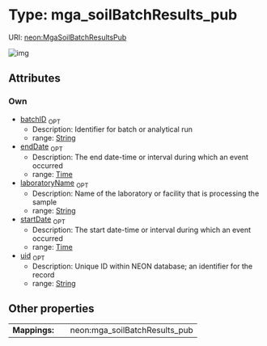 
# Type: mga_soilBatchResults_pub




URI: [neon:MgaSoilBatchResultsPub](https://data.neonscience.org/MgaSoilBatchResultsPub)


![img](http://yuml.me/diagram/nofunky;dir:TB/class/[MgaSoilBatchResultsPub&#124;uid:string%20%3F;startDate:time%20%3F;endDate:time%20%3F;laboratoryName:string%20%3F;batchID:string%20%3F])

## Attributes


### Own

 * [batchID](batchID.md)  <sub>OPT</sub>
    * Description: Identifier for batch or analytical run
    * range: [String](types/String.md)
 * [endDate](endDate.md)  <sub>OPT</sub>
    * Description: The end date-time or interval during which an event occurred
    * range: [Time](types/Time.md)
 * [laboratoryName](laboratoryName.md)  <sub>OPT</sub>
    * Description: Name of the laboratory or facility that is processing the sample
    * range: [String](types/String.md)
 * [startDate](startDate.md)  <sub>OPT</sub>
    * Description: The start date-time or interval during which an event occurred
    * range: [Time](types/Time.md)
 * [uid](uid.md)  <sub>OPT</sub>
    * Description: Unique ID within NEON database; an identifier for the record
    * range: [String](types/String.md)

## Other properties

|  |  |  |
| --- | --- | --- |
| **Mappings:** | | neon:mga_soilBatchResults_pub |

